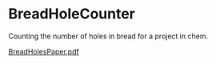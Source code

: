 # BreadHoleCounter
Counting the number of holes in bread for a project in chem.

[BreadHolesPaper.pdf](https://github.com/user-attachments/files/20544261/Bread.pdf)
